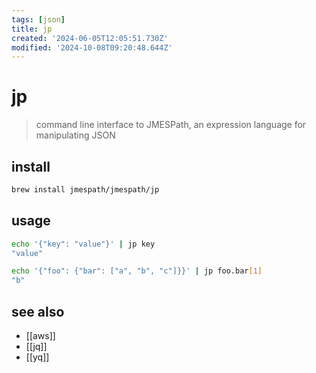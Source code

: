 ```yaml
---
tags: [json]
title: jp
created: '2024-06-05T12:05:51.730Z'
modified: '2024-10-08T09:20:48.644Z'
---
```


# jp

> command line interface to JMESPath, an expression language for manipulating JSON

## install

```sh
brew install jmespath/jmespath/jp
```

## usage

```sh
echo '{"key": "value"}' | jp key
"value"

echo '{"foo": {"bar": ["a", "b", "c"]}}' | jp foo.bar[1]
"b"
```

## see also

- [[aws]]
- [[jq]]
- [[yq]]
